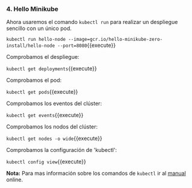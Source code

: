 ### 4. Hello Minikube

Ahora usaremos el comando `kubectl run`  para realizar un despliegue sencillo con un único pod.

`kubectl run hello-node --image=gcr.io/hello-minikube-zero-install/hello-node --port=8080`{{execute}}

Comprobamos el despliegue:

`kubectl get deployments`{{execute}}

Comprobamos el pod:

`kubectl get pods`{{execute}}

Comprobamos los eventos del clúster:

`kubectl get events`{{execute}}

Comprobamos los nodos del clúster:

`kubectl get nodes -o wide`{{execute}}

Comprobamos la configuración de 'kubectl':

`kubectl config view`{{execute}}

**Nota:** Para mas información sobre los comandos de `kubectl` ir al [manual](https://kubernetes.io/docs/user-guide/kubectl-overview/) online.
